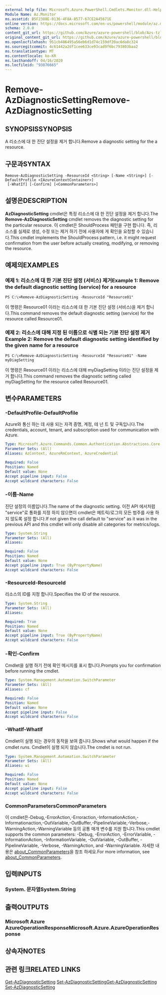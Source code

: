 ```yaml
---
external help file: Microsoft.Azure.PowerShell.Cmdlets.Monitor.dll-Help.xml
Module Name: Az.Monitor
ms.assetid: B5F2388E-0136-4F8A-8577-67CE2A45671E
online version: https://docs.microsoft.com/en-us/powershell/module/az.monitor/remove-azdiagnosticsetting
schema: 2.0.0
content_git_url: https://github.com/Azure/azure-powershell/blob/Azs-tzl/src/Monitor/Monitor/help/Remove-AzDiagnosticSetting.md
original_content_git_url: https://github.com/Azure/azure-powershell/blob/Azs-tzl/src/Monitor/Monitor/help/Remove-AzDiagnosticSetting.md
ms.openlocfilehash: 951cb486495a56eb6d1d74c159df20ac6da8c324
ms.sourcegitcommit: 4c61442a2df1cee633ce93cad9f6bc793803baa2
ms.translationtype: MT
ms.contentlocale: ko-KR
ms.lasthandoff: 04/16/2020
ms.locfileid: "93876665"
---
```

# <span data-ttu-id="140c7-101">Remove-AzDiagnosticSetting</span><span class="sxs-lookup"><span data-stu-id="140c7-101">Remove-AzDiagnosticSetting</span></span>

## <span data-ttu-id="140c7-102">SYNOPSIS</span><span class="sxs-lookup"><span data-stu-id="140c7-102">SYNOPSIS</span></span>
<span data-ttu-id="140c7-103">A 리소스에 대 한 진단 설정을 제거 합니다.</span><span class="sxs-lookup"><span data-stu-id="140c7-103">Remove a diagnostic setting for the a resource.</span></span>

## <span data-ttu-id="140c7-104">구문과</span><span class="sxs-lookup"><span data-stu-id="140c7-104">SYNTAX</span></span>

```
Remove-AzDiagnosticSetting -ResourceId <String> [-Name <String>] [-DefaultProfile <IAzureContextContainer>]
 [-WhatIf] [-Confirm] [<CommonParameters>]
```

## <span data-ttu-id="140c7-105">설명은</span><span class="sxs-lookup"><span data-stu-id="140c7-105">DESCRIPTION</span></span>
<span data-ttu-id="140c7-106">**AzDiagnosticSetting** cmdlet은 특정 리소스에 대 한 진단 설정을 제거 합니다.</span><span class="sxs-lookup"><span data-stu-id="140c7-106">The **Remove-AzDiagnosticSetting** cmdlet removes the diagnostic setting for the particular resource.</span></span>
<span data-ttu-id="140c7-107">이 cmdlet은 ShouldProcess 패턴을 구현 합니다. 즉, 리소스를 실제로 생성, 수정 또는 제거 하기 전에 사용자에 게 확인을 요청할 수 있습니다.</span><span class="sxs-lookup"><span data-stu-id="140c7-107">This cmdlet implements the ShouldProcess pattern, i.e. it might request confirmation from the user before actually creating, modifying, or removing the resource.</span></span>

## <span data-ttu-id="140c7-108">예제의</span><span class="sxs-lookup"><span data-stu-id="140c7-108">EXAMPLES</span></span>

### <span data-ttu-id="140c7-109">예제 1: 리소스에 대 한 기본 진단 설정 (서비스) 제거</span><span class="sxs-lookup"><span data-stu-id="140c7-109">Example 1: Remove the default diagnostic setting (service) for a resource</span></span>
```
PS C:\>Remove-AzDiagnosticSetting -ResourceId "Resource01"
```

<span data-ttu-id="140c7-110">이 명령은 Resource01 이라는 리소스에 대 한 기본 진단 설정 (서비스)을 제거 합니다.</span><span class="sxs-lookup"><span data-stu-id="140c7-110">This command removes the default diagnostic setting (service) for the resource called Resource01.</span></span>

### <span data-ttu-id="140c7-111">예제 2: 리소스에 대해 지정 된 이름으로 식별 되는 기본 진단 설정 제거</span><span class="sxs-lookup"><span data-stu-id="140c7-111">Example 2: Remove the default diagnostic setting identified by the given name for a resource</span></span>
```
PS C:\>Remove-AzDiagnosticSetting -ResourceId "Resource01" -Name myDiagSetting
```

<span data-ttu-id="140c7-112">이 명령은 Resource01 이라는 리소스에 대해 myDiagSetting 이라는 진단 설정을 제거 합니다.</span><span class="sxs-lookup"><span data-stu-id="140c7-112">This command removes the diagnostic setting called myDiagSetting for the resource called Resource01.</span></span>

## <span data-ttu-id="140c7-113">변수</span><span class="sxs-lookup"><span data-stu-id="140c7-113">PARAMETERS</span></span>

### <span data-ttu-id="140c7-114">-DefaultProfile</span><span class="sxs-lookup"><span data-stu-id="140c7-114">-DefaultProfile</span></span>
<span data-ttu-id="140c7-115">Azure와 통신 하는 데 사용 되는 자격 증명, 계정, 테 넌 트 및 구독입니다.</span><span class="sxs-lookup"><span data-stu-id="140c7-115">The credentials, account, tenant, and subscription used for communication with Azure.</span></span>

```yaml
Type: Microsoft.Azure.Commands.Common.Authentication.Abstractions.Core.IAzureContextContainer
Parameter Sets: (All)
Aliases: AzContext, AzureRmContext, AzureCredential

Required: False
Position: Named
Default value: None
Accept pipeline input: False
Accept wildcard characters: False
```

### <span data-ttu-id="140c7-116">-이름</span><span class="sxs-lookup"><span data-stu-id="140c7-116">-Name</span></span>
<span data-ttu-id="140c7-117">진단 설정의 이름입니다.</span><span class="sxs-lookup"><span data-stu-id="140c7-117">The name of the diagnostic setting.</span></span> <span data-ttu-id="140c7-118">이전 API 에서처럼 "service"로 통화를 지정 하지 않으면이 cmdlet은 메트릭/로그의 모든 범주를 사용 하지 않도록 설정 합니다.</span><span class="sxs-lookup"><span data-stu-id="140c7-118">If not given the call default to "service" as it was in the previous API and this cmdlet will only disable all categories for metrics/logs.</span></span>

```yaml
Type: System.String
Parameter Sets: (All)
Aliases:

Required: False
Position: Named
Default value: None
Accept pipeline input: True (ByPropertyName)
Accept wildcard characters: False
```

### <span data-ttu-id="140c7-119">-ResourceId</span><span class="sxs-lookup"><span data-stu-id="140c7-119">-ResourceId</span></span>
<span data-ttu-id="140c7-120">리소스의 ID를 지정 합니다.</span><span class="sxs-lookup"><span data-stu-id="140c7-120">Specifies the ID of the resource.</span></span>

```yaml
Type: System.String
Parameter Sets: (All)
Aliases:

Required: True
Position: Named
Default value: None
Accept pipeline input: True (ByPropertyName)
Accept wildcard characters: False
```

### <span data-ttu-id="140c7-121">-확인</span><span class="sxs-lookup"><span data-stu-id="140c7-121">-Confirm</span></span>
<span data-ttu-id="140c7-122">Cmdlet을 실행 하기 전에 확인 메시지를 표시 합니다.</span><span class="sxs-lookup"><span data-stu-id="140c7-122">Prompts you for confirmation before running the cmdlet.</span></span>

```yaml
Type: System.Management.Automation.SwitchParameter
Parameter Sets: (All)
Aliases: cf

Required: False
Position: Named
Default value: None
Accept pipeline input: False
Accept wildcard characters: False
```

### <span data-ttu-id="140c7-123">-WhatIf</span><span class="sxs-lookup"><span data-stu-id="140c7-123">-WhatIf</span></span>
<span data-ttu-id="140c7-124">Cmdlet이 실행 되는 경우의 동작을 보여 줍니다.</span><span class="sxs-lookup"><span data-stu-id="140c7-124">Shows what would happen if the cmdlet runs.</span></span> <span data-ttu-id="140c7-125">Cmdlet이 실행 되지 않습니다.</span><span class="sxs-lookup"><span data-stu-id="140c7-125">The cmdlet is not run.</span></span>

```yaml
Type: System.Management.Automation.SwitchParameter
Parameter Sets: (All)
Aliases: wi

Required: False
Position: Named
Default value: None
Accept pipeline input: False
Accept wildcard characters: False
```

### <span data-ttu-id="140c7-126">CommonParameters</span><span class="sxs-lookup"><span data-stu-id="140c7-126">CommonParameters</span></span>
<span data-ttu-id="140c7-127">이 cmdlet은-Debug,-ErrorAction,-Erroraction,-InformationAction,-Informationaction,-OutVariable,-OutBuffer,-PipelineVariable,-Verbose,-WarningAction,-WarningVariable 등의 공통 매개 변수를 지원 합니다.</span><span class="sxs-lookup"><span data-stu-id="140c7-127">This cmdlet supports the common parameters: -Debug, -ErrorAction, -ErrorVariable, -InformationAction, -InformationVariable, -OutVariable, -OutBuffer, -PipelineVariable, -Verbose, -WarningAction, and -WarningVariable.</span></span> <span data-ttu-id="140c7-128">자세한 내용은 [about_CommonParameters](http://go.microsoft.com/fwlink/?LinkID=113216)을 참조 하세요.</span><span class="sxs-lookup"><span data-stu-id="140c7-128">For more information, see [about_CommonParameters](http://go.microsoft.com/fwlink/?LinkID=113216).</span></span>

## <span data-ttu-id="140c7-129">입력</span><span class="sxs-lookup"><span data-stu-id="140c7-129">INPUTS</span></span>

### <span data-ttu-id="140c7-130">System. 문자열</span><span class="sxs-lookup"><span data-stu-id="140c7-130">System.String</span></span>

## <span data-ttu-id="140c7-131">출력</span><span class="sxs-lookup"><span data-stu-id="140c7-131">OUTPUTS</span></span>

### <span data-ttu-id="140c7-132">Microsoft Azure AzureOperationResponse</span><span class="sxs-lookup"><span data-stu-id="140c7-132">Microsoft.Azure.AzureOperationResponse</span></span>

## <span data-ttu-id="140c7-133">상속자</span><span class="sxs-lookup"><span data-stu-id="140c7-133">NOTES</span></span>

## <span data-ttu-id="140c7-134">관련 링크</span><span class="sxs-lookup"><span data-stu-id="140c7-134">RELATED LINKS</span></span>

<span data-ttu-id="140c7-135">[Get-AzDiagnosticSetting](./Get-AzDiagnosticSetting.md) 
 [Set-AzDiagnosticSetting](./Set-AzDiagnosticSetting.md)</span><span class="sxs-lookup"><span data-stu-id="140c7-135">[Get-AzDiagnosticSetting](./Get-AzDiagnosticSetting.md)
[Set-AzDiagnosticSetting](./Set-AzDiagnosticSetting.md)</span></span>
